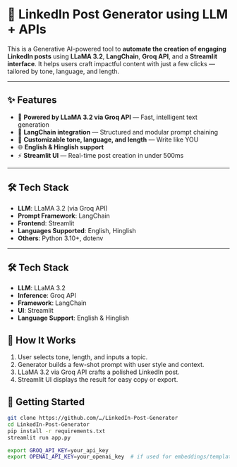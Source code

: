 # 🚀 LinkedIn Post Generator using LLM + APIs

This is a Generative AI-powered tool to **automate the creation of engaging LinkedIn posts** using **LLaMA 3.2**, **LangChain**, **Groq API**, and a **Streamlit interface**. It helps users craft impactful content with just a few clicks — tailored by tone, language, and length.

---

## ✨ Features

- 🧠 **Powered by LLaMA 3.2 via Groq API** — Fast, intelligent text generation
- 🔗 **LangChain integration** — Structured and modular prompt chaining
- 🎯 **Customizable tone, language, and length** — Write like YOU
- 🌐 **English & Hinglish support**
- ⚡ **Streamlit UI** — Real-time post creation in under 500ms

---

## 🛠️ Tech Stack

- **LLM**: LLaMA 3.2 (via Groq API)
- **Prompt Framework**: LangChain
- **Frontend**: Streamlit
- **Languages Supported**: English, Hinglish
- **Others**: Python 3.10+, dotenv

---

## 🛠️ Tech Stack

- **LLM**: LLaMA 3.2
- **Inference**: Groq API
- **Framework**: LangChain
- **UI**: Streamlit
- **Language Support**: English & Hinglish

## 🧠 How It Works

1. User selects tone, length, and inputs a topic.
2. Generator builds a few-shot prompt with user style and context.
3. LLaMA 3.2 via Groq API crafts a polished LinkedIn post.
4. Streamlit UI displays the result for easy copy or export.

## 🚀 Getting Started

```bash
git clone https://github.com/…/LinkedIn-Post-Generator
cd LinkedIn-Post-Generator
pip install -r requirements.txt
streamlit run app.py

export GROQ_API_KEY=your_api_key
export OPENAI_API_KEY=your_openai_key  # if used for embeddings/templates

